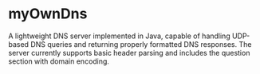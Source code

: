 # myOwnDns
A lightweight DNS server implemented in Java, capable of handling UDP-based DNS queries and returning properly formatted DNS responses. The server currently supports basic header parsing and includes the question section with domain encoding.

